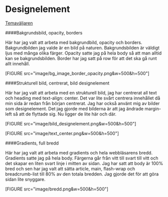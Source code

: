 Designelement
==================


[Temaväljaren](theme-selector)

####Bakgrundsbild, opacity, borders

Här har jag valt att arbeta med bakgrundbild, opacity och borders. Bakgrundbilden jag valde
är en bild på naturen. Bakgrundsbilden är väldigt ljus med många olika färger. Opacity satte
jag på hela body så att man alltid kan se bakgrundsbilden. Border har jag satt på row för att
det ska gå runt allt innehåll. 

[FIGURE src="image/bg_image_border_opacity.png&w=500&h=500"]

####Strukturell bild, centrerat, bild designelement

Här har jag valt att arbeta med en strukturell bild, jag har centrerat all text och heading med
text-align: center. Det var lite svårt centrera innehållet då min sida är redan från början centrerat.
Jag har också använt mig av bilder som designelement. Det jag gjorde med bilderna är att jag ändrade
margin-left så att de flyttade sig. Nu ligger de lite här och där.

[FIGURE src="image/bild_designelement.png&w=500&h=500"]

[FIGURE src="image/text_center.png&w=500&h=500"]


####Gradients, full bredd

Här har jag valt att arbeta med gradients och hela webbläsarens bredd. Gradients satte jag
på hela body. Färgerna går från vitt till svart till vitt och det skapar en liten svart linje i
mitten av sidan. Jag har satt att body är 100% bred och sen har jag valt att sätta article, main,
flash-wrap och breadcrumb-list till 80% av den totala bredden. Jag gjorde det för att göra sidan
 lite snyggare.
 
 [FIGURE src="image/bredd.png&w=500&h=500"]